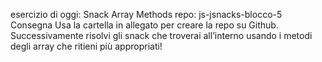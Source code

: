 esercizio di oggi: Snack Array Methods
repo: js-jsnacks-blocco-5
Consegna
Usa la cartella in allegato per creare la repo su Github.
Successivamente risolvi gli snack che troverai all’interno usando i metodi degli array che ritieni più appropriati!